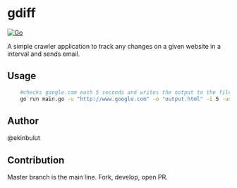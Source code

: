 # gdiff

[![Go](https://github.com/ekinbulut/go-http-crawler/actions/workflows/go.yml/badge.svg?branch=master)](https://github.com/ekinbulut/go-http-crawler/actions/workflows/go.yml)

A simple crawler application to track any changes on a given website in a interval and sends email.

## Usage

```bash
    #checks google.com each 5 seconds and writes the output to the file.
    go run main.go -u "http://www.google.com" -o "output.html" -i 5 -user "user@email.com"
```


## Author

@ekinbulut

## Contribution

Master branch is the main line. Fork, develop, open PR.


